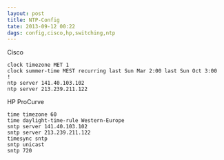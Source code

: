 ```yaml
---
layout: post
title: NTP-Config
tate: 2013-09-12 00:22 
dags: config,cisco,hp,switching,ntp
---
```


Cisco

    clock timezone MET 1
    clock summer-time MEST recurring last Sun Mar 2:00 last Sun Oct 3:00
    !
    ntp server 141.40.103.102
    ntp server 213.239.211.122

HP ProCurve

    time timezone 60
    time daylight-time-rule Western-Europe
    sntp server 141.40.103.102
    sntp server 213.239.211.122
    timesync sntp
    sntp unicast
    sntp 720